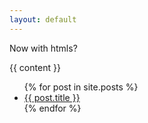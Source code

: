 ```yaml
---
layout: default
---
```

<div class="post">
  <p>Now with htmls?</p>
  {{ content }}
  <ul>
    {% for post in site.posts %}
      <li>
        <a href="{{ post.url }}">{{ post.title }}</a>
      </li>
    {% endfor %}
  </ul>
</div>
